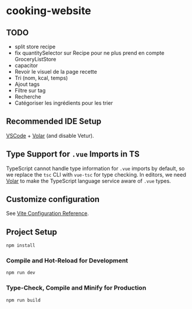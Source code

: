 # cooking-website

## TODO
- split store recipe
- fix quantitySelector sur Recipe pour ne plus prend en compte GroceryListStore
- capacitor
- Revoir le visuel de la page recette 
- Tri (nom, kcal, temps)
- Ajout tags
- Filtre sur tag
- Recherche
- Catégoriser les ingrédients pour les trier

## Recommended IDE Setup

[VSCode](https://code.visualstudio.com/) + [Volar](https://marketplace.visualstudio.com/items?itemName=Vue.volar) (and disable Vetur).

## Type Support for `.vue` Imports in TS

TypeScript cannot handle type information for `.vue` imports by default, so we replace the `tsc` CLI with `vue-tsc` for type checking. In editors, we need [Volar](https://marketplace.visualstudio.com/items?itemName=Vue.volar) to make the TypeScript language service aware of `.vue` types.

## Customize configuration

See [Vite Configuration Reference](https://vitejs.dev/config/).

## Project Setup

```sh
npm install
```

### Compile and Hot-Reload for Development

```sh
npm run dev
```

### Type-Check, Compile and Minify for Production

```sh
npm run build
```
